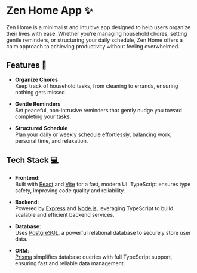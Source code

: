 
# Zen Home App ✨

Zen Home is a minimalist and intuitive app designed to help users organize their lives with ease. Whether you’re managing household chores, setting gentle reminders, or structuring your daily schedule, Zen Home offers a calm approach to achieving productivity without feeling overwhelmed.

## Features 🚀

- **Organize Chores**  
  Keep track of household tasks, from cleaning to errands, ensuring nothing gets missed.

- **Gentle Reminders**  
  Set peaceful, non-intrusive reminders that gently nudge you toward completing your tasks.

- **Structured Schedule**  
  Plan your daily or weekly schedule effortlessly, balancing work, personal time, and relaxation.

## Tech Stack 💻

- **Frontend**:  
  Built with [React](https://reactjs.org/) and [Vite](https://vitejs.dev/) for a fast, modern UI. TypeScript ensures type safety, improving code quality and reliability.

- **Backend**:  
  Powered by [Express](https://expressjs.com/) and [Node.js](https://nodejs.org/), leveraging TypeScript to build scalable and efficient backend services.

- **Database**:  
  Uses [PostgreSQL](https://www.postgresql.org/), a powerful relational database to securely store user data.

- **ORM**:  
  [Prisma](https://www.prisma.io/) simplifies database queries with full TypeScript support, ensuring fast and reliable data management.
